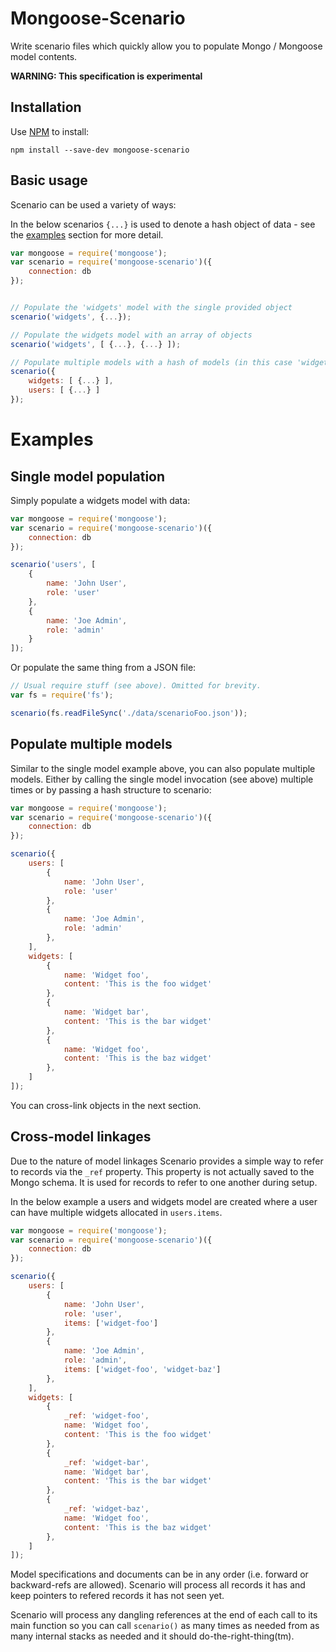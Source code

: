 Mongoose-Scenario
=================
Write scenario files which quickly allow you to populate Mongo / Mongoose model contents.

**WARNING: This specification is experimental**


Installation
------------
Use [NPM](https://www.npmjs.org) to install:

	npm install --save-dev mongoose-scenario


Basic usage
-----------
Scenario can be used a variety of ways:

In the below scenarios `{...}` is used to denote a hash object of data - see the [examples](#examples) section for more detail.

```javascript
var mongoose = require('mongoose');
var scenario = require('mongoose-scenario')({
	connection: db
});


// Populate the 'widgets' model with the single provided object
scenario('widgets', {...});

// Populate the widgets model with an array of objects
scenario('widgets', [ {...}, {...} ]);

// Populate multiple models with a hash of models (in this case 'widgets' and 'users' models)
scenario({
	widgets: [ {...} ],
	users: [ {...} ]
});
```


Examples
========

Single model population
-----------------------
Simply populate a widgets model with data:

```javascript
var mongoose = require('mongoose');
var scenario = require('mongoose-scenario')({
	connection: db
});

scenario('users', [
	{
		name: 'John User',
		role: 'user'
	},
	{
		name: 'Joe Admin',
		role: 'admin'
	}
]);
```

Or populate the same thing from a JSON file:

```javascript
// Usual require stuff (see above). Omitted for brevity.
var fs = require('fs');

scenario(fs.readFileSync('./data/scenarioFoo.json'));
```


Populate multiple models
------------------------
Similar to the single model example above, you can also populate multiple models. Either by calling the single model invocation (see above) multiple times or by passing a hash structure to scenario:


```javascript
var mongoose = require('mongoose');
var scenario = require('mongoose-scenario')({
	connection: db
});

scenario({
	users: [
		{
			name: 'John User',
			role: 'user'
		},
		{
			name: 'Joe Admin',
			role: 'admin'
		},
	],
	widgets: [
		{
			name: 'Widget foo',
			content: 'This is the foo widget'
		},
		{
			name: 'Widget bar',
			content: 'This is the bar widget'
		},
		{
			name: 'Widget foo',
			content: 'This is the baz widget'
		},
	]
]);
```

You can cross-link objects in the next section.



Cross-model linkages
--------------------
Due to the nature of model linkages Scenario provides a simple way to refer to records via the `_ref` property.
This property is not actually saved to the Mongo schema. It is used for records to refer to one another during setup.

In the below example a users and widgets model are created where a user can have multiple widgets allocated in `users.items`.

```javascript
var mongoose = require('mongoose');
var scenario = require('mongoose-scenario')({
	connection: db
});

scenario({
	users: [
		{
			name: 'John User',
			role: 'user',
			items: ['widget-foo']
		},
		{
			name: 'Joe Admin',
			role: 'admin',
			items: ['widget-foo', 'widget-baz']
		},
	],
	widgets: [
		{
			_ref: 'widget-foo',
			name: 'Widget foo',
			content: 'This is the foo widget'
		},
		{
			_ref: 'widget-bar',
			name: 'Widget bar',
			content: 'This is the bar widget'
		},
		{
			_ref: 'widget-baz',
			name: 'Widget foo',
			content: 'This is the baz widget'
		},
	]
]);
```

Model specifications and documents can be in any order (i.e. forward or backward-refs are allowed). Scenario will process all records it has and keep pointers to refered records it has not seen yet.

Scenario will process any dangling references at the end of each call to its main function so you can call `scenario()` as many times as needed from as many internal stacks as needed and it should do-the-right-thing(tm).
